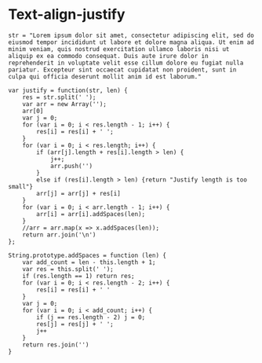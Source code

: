 # Text-align-justify
    str = "Lorem ipsum dolor sit amet, consectetur adipiscing elit, sed do eiusmod tempor incididunt ut labore et dolore magna aliqua. Ut enim ad minim veniam, quis nostrud exercitation ullamco laboris nisi ut aliquip ex ea commodo consequat. Duis aute irure dolor in reprehenderit in voluptate velit esse cillum dolore eu fugiat nulla pariatur. Excepteur sint occaecat cupidatat non proident, sunt in culpa qui officia deserunt mollit anim id est laborum."

    var justify = function(str, len) {
        res = str.split(' ');
        var arr = new Array('');
        arr[0] 
        var j = 0;
        for (var i = 0; i < res.length - 1; i++) {
            res[i] = res[i] + ' ';
        }
        for (var i = 0; i < res.length; i++) {
            if (arr[j].length + res[i].length > len) {
                j++;
                arr.push('')
            }
            else if (res[i].length > len) {return "Justify length is too small"}
            arr[j] = arr[j] + res[i]
        }
        for (var i = 0; i < arr.length - 1; i++) {
            arr[i] = arr[i].addSpaces(len);
        }
        //arr = arr.map(x => x.addSpaces(len));
        return arr.join('\n')
    };

    String.prototype.addSpaces = function (len) {
        var add_count = len - this.length + 1;
        var res = this.split(' ');
        if (res.length == 1) return res;
        for (var i = 0; i < res.length - 2; i++) {
            res[i] = res[i] + ' '
        }
        var j = 0;
        for (var i = 0; i < add_count; i++) {
            if (j == res.length - 2) j = 0;
            res[j] = res[j] + ' ';
            j++
        }
        return res.join('')
    }
